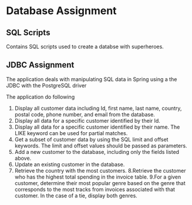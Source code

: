 # Database Assignment

## SQL Scripts

Contains SQL scripts used to create a databse with superheroes.

## JDBC Assignment

The application deals with manipulating SQL data in Spring using a the JDBC with the PostgreSQL
driver

The application do following

1. Display all customer data including Id, first name, last name, country, postal code, phone number, and email from the database.
2. Display all data for a specific customer identified by their Id.
3. Display all data for a specific customer identified by their name. The LIKE keyword can be used for partial matches.
4. Get a subset of customer data by using the SQL limit and offset keywords. The limit and offset values should be passed as parameters.
5. Add a new customer to the database, including only the fields listed above.
6. Update an existing customer in the database.
7. Retrieve the country with the most customers.
8.Retrieve the customer who has the highest total spending in the invoice table.
9.For a given customer, determine their most popular genre based on the genre that corresponds to the most tracks from invoices associated with that customer. In the case of a tie, display both genres.

